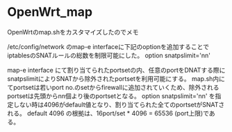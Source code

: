 # OpenWrt_map
OpenWrtのmap.shをカスタマイズしたのでメモ

/etc/config/network のmap-e interfaceに下記のoptionを追加することでiptablesのSNATルールの総数を制限可能にした。
option snatpslimit='nn'

map-e interface にて割り当てられたportsetの内、任意のportをDNATする際にsnatpslimitによりSNATから除外されたportsetを利用可能にする。
map.sh内にてportsetは若いport no.のsetからfirewallに追加されていくため、除外されるportsetは先頭からnn個より後のportsetとなる。
option snatpslimit='nn' を指定しない時は4096がdefault値となり、割り当てられた全てのportsetがSNATされる。
default 4096 の根拠は、16port/set * 4096 = 65536 (port上限)である。

